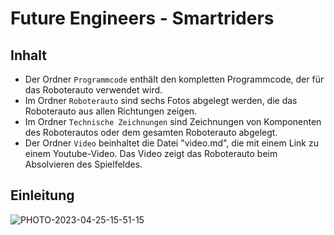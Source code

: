 Future Engineers - Smartriders 
====

## Inhalt

* Der Ordner `Programmcode` enthält den kompletten Programmcode, der für das Roboterauto verwendet wird.
* Im Ordner `Roboterauto` sind sechs Fotos abgelegt werden, die das Roboterauto aus allen Richtungen zeigen.
* Im Ordner `Technische Zeichnungen` sind Zeichnungen von Komponenten des Roboterautos oder dem gesamten Roboterauto abgelegt.
* Der Ordner `Video` beinhaltet die Datei "video.md", die mit einem Link zu einem Youtube-Video. Das Video zeigt das Roboterauto beim Absolvieren des Spielfeldes.

## Einleitung

![PHOTO-2023-04-25-15-51-15](https://user-images.githubusercontent.com/131178788/235305585-3813cfa9-fe58-429f-ac3e-2bfa22f2d13f.jpg)
